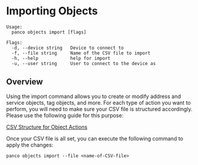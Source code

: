 # Importing Objects

```
Usage:
  panco objects import [flags]

Flags:
  -d, --device string   Device to connect to
  -f, --file string     Name of the CSV file to import
  -h, --help            help for import
  -u, --user string     User to connect to the device as
  ```

## Overview

Using the import command allows you to create or modify address and service objects, tag objects, and more. For each type of action you want to perform,
you will need to make sure your CSV file is structured accordingly. Please use the following guide for this purpose:

[CSV Structure for Object Actions](https://panco.dev/csvObjects.html)

Once your CSV file is all set, you can execute the following command to apply the changes:

```
panco objects import --file <name-of-CSV-file>
```